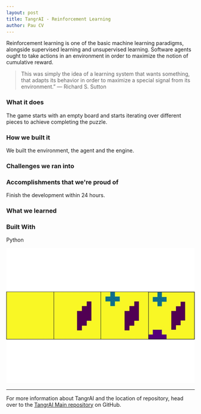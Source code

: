 ```yaml
---
layout: post
title: TangrAI - Reinforcement Learning
author: Pau CV
---
```


Reinforcement learning is one of the basic machine learning paradigms, alongside supervised learning and unsupervised learning. Software agents ought to take actions in an environment in order to maximize the notion of cumulative reward. 

> This was simply the idea of a learning system that wants something, that adapts its behavior in order to maximize a special signal from its environment.” — Richard S. Sutton


### What it does
The game starts with an empty board and starts iterating over different pieces to achieve completing the puzzle.

### How we built it
We built the environment, the agent and the engine. 

### Challenges we ran into

### Accomplishments that we're proud of
Finish the development within 24 hours.

### What we learned


### Built With
Python

![TangrAI](/images/screenshot.png "TangrAI")

----
 For more information about TangrAI and the location of repository, head over to the [TangrAI Main repository](https://github.com/4quarks/HackathonUC) on GitHub.
